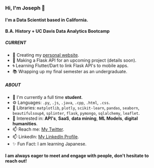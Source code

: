 ### Hi, I'm Joseph 👋

#### I'm a Data Scientist based in California. 
#### B.A. History + UC Davis Data Analytics Bootcamp 

##### CURRENT

- 👤 Creating my [personal website](https://josephchancey.com/).
- 📰 Making a Flask API for an upcoming project (details soon).
- 🌀 Learning Flutter/Dart to link Flask API's to mobile apps.
- 📚 Wrapping up my final semester as an undergraduate.

##### ABOUT

- 🏢 I'm currently a full time **student**.
- ⚙️ Languages: `.py`, `.js`, `.java`, `.cpp`, `.html`, `.css`. 
- 🧰 Libraries: `matplotlib`, `plotly`, `scikit-learn`, `pandas`, `seaborn`, `beautifulsoup4`, `splinter`, `flask`, `pymongo`, `sqlalchemy`, `leaflet`.
- 💬 Interested in:  **API's**, **SaaS**, **data mining**, **ML Models**, **digital humanities**.
- 📫 Reach me: [My Twitter](https://twitter.com/JosephChancey).
- 📫 LinkedIn: [My LinkedIn Profile](https://www.linkedin.com/in/joseph-chancey).
- ✨ Fun Fact: I am learning Japanese.

#### I am always eager to meet and engage with people, don't hesitate to reach out!

<!---
josephchancey/josephchancey is a ✨ special ✨ repository because its `README.md` (this file) appears on your GitHub profile.
You can click the Preview link to take a look at your changes.
--->
